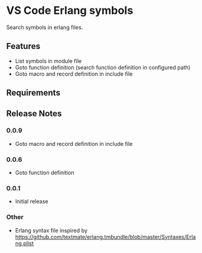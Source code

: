 # VS Code Erlang symbols

Search symbols in erlang files.

## Features

* List symbols in module file
* Goto function definition (search function definition in configured path)
* Goto macro and record definition in include file

## Requirements

## Release Notes

### 0.0.9
* Goto macro and record definition in include file

### 0.0.6
* Goto function definition

### 0.0.1
* Initial release

### Other
* Erlang syntax file inspired by <https://github.com/textmate/erlang.tmbundle/blob/master/Syntaxes/Erlang.plist>
